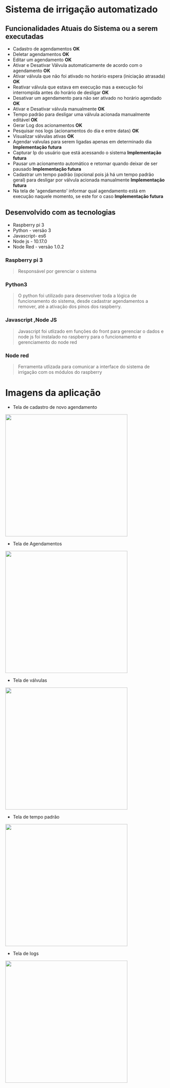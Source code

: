 # Sistema de irrigação automatizado

## Funcionalidades Atuais do Sistema ou a serem executadas
- Cadastro de agendamentos **OK**
- Deletar agendamentos **OK**
- Editar um agendamento **OK**
- Ativar e Desativar Válvula automaticamente de acordo com o agendamento **OK**
- Ativar válvula que não foi ativado no horário espera (iniciação atrasada) **OK**
- Reativar válvula que estava em execução mas a execução foi interrompida antes do horário de desligar **OK**
- Desativar um agendamento para não ser ativado no horário agendado **OK**
- Ativar e Desativar válvula manualmente **OK**
- Tempo padrão para desligar uma válvula acionada manualmente editável **OK**
- Gerar Log dos acionamentos **OK**
- Pesquisar nos logs (acionamentos do dia e entre datas) **OK**
- Visualizar válvulas ativas **OK**
- Agendar valvulas para serem ligadas apenas em determinado dia **Implementação futura**
- Capturar Ip do usuário que está acessando o sistema **Implementação futura**
- Pausar um acionamento automático e retornar quando deixar de ser pausado **Implementação futura**
- Cadastrar um tempo padrão (opcional pois já há um tempo padrão geral) para desligar por válvula acionada manualmente **Implementação futura**
- Na tela de 'agendamento' informar qual agendamento está em execução naquele momento, se este for o caso **Implementação futura**


## Desenvolvido com as tecnologias
- Raspberry pi 3
- Python - versão 3
- Javascript- es6
- Node js - 10.17.0
- Node Red - versão 1.0.2

### Raspberry pi 3
> Responsável por gerenciar o sistema

### Python3
> O python foi utilizado para desenvolver toda a lógica de funcionamento do sistema, desde
> cadastrar agendamentos a remover, até a ativação dos pinos dos raspberry.

### Javascript ,Node JS
> Javascript foi utlizado em funções do front para gerenciar o dados e node js foi instalado no
> raspberry para o funcionamento e gerenciamento do node red

### Node red
> Ferramenta utlizada para comunicar a interface do sistema de irrigação com os
> módulos do raspberry


# Imagens da aplicação
- Tela de cadastro de novo agendamento
<img src="https://github.com/EversonSilva9799/Sistema-de-irriga-o/blob/master/screenshot%20application/cadastro%20agendamentos.png" width="380">

- Tela de Agendamentos
<img src="https://github.com/EversonSilva9799/Sistema-de-irriga-o/blob/master/screenshot%20application/agendamentos.png" width="380">

- Tela de válvulas
<img src="https://github.com/EversonSilva9799/Sistema-de-irriga-o/blob/master/screenshot%20application/valvulas.png" width="380">

- Tela de tempo padrão
<img src="https://github.com/EversonSilva9799/Sistema-de-irriga-o/blob/master/screenshot%20application/tempo%20padrao.png" width="380">

- Tela de logs
<img src="https://github.com/EversonSilva9799/Sistema-de-irriga-o/blob/master/screenshot%20application/logs.png" width="380">


